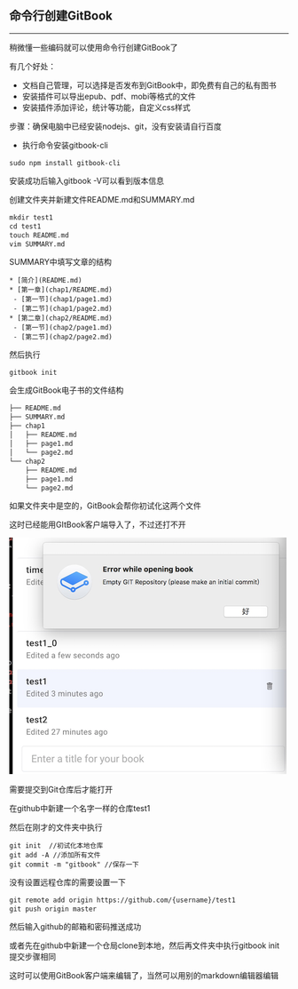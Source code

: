 ## 命令行创建GitBook

---

稍微懂一些编码就可以使用命令行创建GitBook了

有几个好处：

* 文档自己管理，可以选择是否发布到GitBook中，即免费有自己的私有图书
* 安装插件可以导出epub、pdf、mobi等格式的文件
* 安装插件添加评论，统计等功能，自定义css样式

步骤：确保电脑中已经安装nodejs、git，没有安装请自行百度

* 执行命令安装gitbook-cli

```
sudo npm install gitbook-cli
```

安装成功后输入gitbook -V可以看到版本信息

创建文件夹并新建文件README.md和SUMMARY.md

```
mkdir test1
cd test1  
touch README.md  
vim SUMMARY.md
```

SUMMARY中填写文章的结构

```
* [简介](README.md)
* [第一章](chap1/README.md)
 - [第一节](chap1/page1.md)
 - [第二节](chap1/page2.md)
* [第二章](chap2/README.md)
 - [第一节](chap2/page1.md)
 - [第二节](chap2/page2.md)
```

然后执行

```
gitbook init
```

会生成GitBook电子书的文件结构

```
├── README.md
├── SUMMARY.md
├── chap1
│   ├── README.md
│   ├── page1.md
│   └── page2.md
└── chap2
    ├── README.md
    ├── page1.md
    └── page2.md
```

如果文件夹中是空的，GitBook会帮你初试化这两个文件

这时已经能用GItBook客户端导入了，不过还打不开

![](/assets/image2.png)

需要提交到Git仓库后才能打开

在github中新建一个名字一样的仓库test1

然后在刚才的文件夹中执行

```
git init  //初试化本地仓库
git add -A //添加所有文件
git commit -m "gitbook" //保存一下
```

没有设置远程仓库的需要设置一下

```
git remote add origin https://github.com/{username}/test1
git push origin master
```

然后输入github的邮箱和密码推送成功

或者先在github中新建一个仓局clone到本地，然后再文件夹中执行gitbook init 提交步骤相同

这时可以使用GitBook客户端来编辑了，当然可以用别的markdown编辑器编辑 



